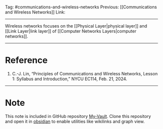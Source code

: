 Tag: #communications-and-wireless-networks 
Previous: [[Communications and Wireless Networks]]
Link: 

---

Wireless networks focuses on the [[Physical Layer|physical layer]] and [[Link Layer|link layer]] of [[Computer Networks Layers|computer networks]].

---

# Reference

1. C.-J. Lin, “Principles of Communications and Wireless Networks, Lesson 1: Syllabus and Introduction,” NYCU EC114, Feb. 21, 2024.

---

# Note

This note is included in GitHub repository [My-Vault](https://github.com/LittleD3092/My-Vault.git). Clone this repository and open it in [obsidian](https://obsidian.md/) to enable utilities like wikilinks and graph view.